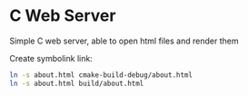 # C Web Server

Simple C web server, able to open html files and render them

Create symbolink link:
```bash
ln -s about.html cmake-build-debug/about.html
ln -s about.html build/about.html
```
